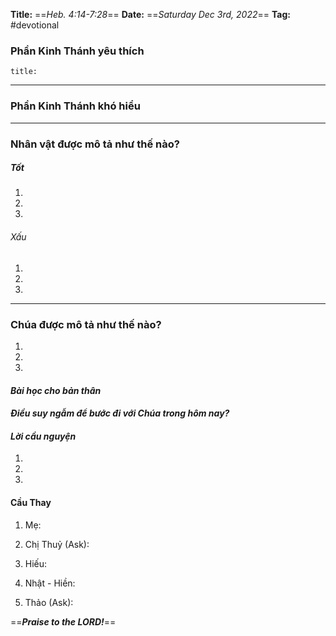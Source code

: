 **Title:** ==*Heb. 4:14-7:28*==
**Date:** ==*Saturday Dec 3rd, 2022*==
**Tag:** #devotional

### **Phần Kinh Thánh yêu thích**
```ad-bible
title: 

```
----
### **Phần Kinh Thánh khó hiểu**
> 
----
### **Nhân vật được mô tả như thế nào?**
##### Tốt
1. 
2. 
3. 
###### Xấu
1. 
2. 
3. 
----
### **Chúa được mô tả như thế nào?**
1. 
2. 
3. 
#### *Bài học cho bản thân*
> 
#### *Điều suy ngẫm để bước đi với Chúa trong hôm nay?*
> 
#### *Lời cầu nguyện*
1. 
2. 
3. 

#### Cầu Thay
1. Mẹ:

2. Chị Thuỷ (Ask):

3. Hiếu:

4. Nhật - Hiền:

5. Thảo (Ask):


==***Praise to the LORD!***==
